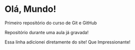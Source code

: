 # Olá, Mundo!
 Primeiro repositório do curso de Git e GitHub

 Repositório durante uma aula já gravada!

Essa linha adicionei diretamente do site! Que Impressionante!
